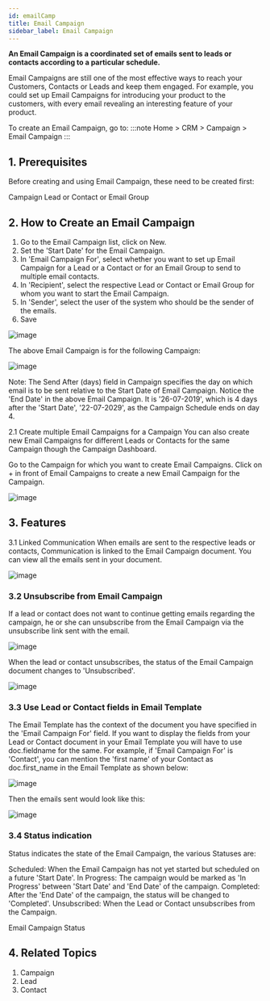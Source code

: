 ```yaml
---
id: emailCamp
title: Email Campaign
sidebar_label: Email Campaign
---
```


**An Email Campaign is a coordinated set of emails sent to leads or contacts according to a particular schedule.**

Email Campaigns are still one of the most effective ways to reach your Customers, Contacts or Leads and keep them engaged. For example, you could set up Email Campaigns for introducing your product to the customers, with every email revealing an interesting feature of your product.

To create an Email Campaign, go to:
:::note
Home > CRM > Campaign > Email Campaign
:::

## 1. Prerequisites

Before creating and using Email Campaign, these need to be created first:

Campaign
Lead or Contact or Email Group

## 2. How to Create an Email Campaign

1. Go to the Email Campaign list, click on New.
1. Set the 'Start Date' for the Email Campaign.
1. In 'Email Campaign For', select whether you want to set up Email Campaign for a Lead or a Contact or for an Email Group to send to multiple email contacts.
1. In 'Recipient', select the respective Lead or Contact or Email Group for whom you want to start the Email Campaign.
1. In 'Sender', select the user of the system who should be the sender of the emails.
1. Save

![image](images/image.jpg)

The above Email Campaign is for the following Campaign:

![image](images/image.jpg)

Note: The Send After (days) field in Campaign specifies the day on which email is to be sent relative to the Start Date of Email Campaign. Notice the 'End Date' in the above Email Campaign. It is '26-07-2019', which is 4 days after the 'Start Date', '22-07-2029', as the Campaign Schedule ends on day 4.

2.1 Create multiple Email Campaigns for a Campaign
You can also create new Email Campaigns for different Leads or Contacts for the same Campaign though the Campaign Dashboard.

Go to the Campaign for which you want to create Email Campaigns.
Click on + in front of Email Campaigns to create a new Email Campaign for the Campaign.

![image](images/image.jpg)

## 3. Features

3.1 Linked Communication
When emails are sent to the respective leads or contacts, Communication is linked to the Email Campaign document. You can view all the emails sent in your document.

![image](images/image.jpg)

### 3.2 Unsubscribe from Email Campaign

If a lead or contact does not want to continue getting emails regarding the campaign, he or she can unsubscribe from the Email Campaign via the unsubscribe link sent with the email.

![image](images/image.jpg)

When the lead or contact unsubscribes, the status of the Email Campaign document changes to 'Unsubscribed'.

![image](images/image.jpg)

### 3.3 Use Lead or Contact fields in Email Template

The Email Template has the context of the document you have specified in the 'Email Campaign For' field. If you want to display the fields from your Lead or Contact document in your Email Template you will have to use doc.fieldname for the same. For example, if 'Email Campaign For' is 'Contact', you can mention the 'first name' of your Contact as doc.first_name in the Email Template as shown below:

![image](images/image.jpg)

Then the emails sent would look like this:

![image](images/image.jpg)

### 3.4 Status indication

Status indicates the state of the Email Campaign, the various Statuses are:

Scheduled: When the Email Campaign has not yet started but scheduled on a future 'Start Date'.
In Progress: The campaign would be marked as 'In Progress' between 'Start Date' and 'End Date' of the campaign.
Completed: After the 'End Date' of the campaign, the status will be changed to 'Completed'.
Unsubscribed: When the Lead or Contact unsubscribes from the Campaign.

Email Campaign Status

## 4. Related Topics

1. Campaign
1. Lead
1. Contact
